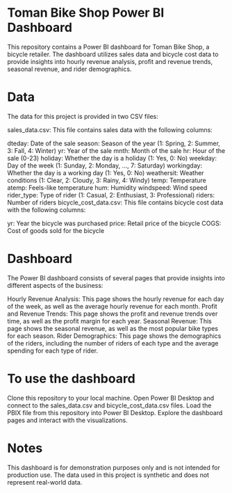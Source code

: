 # Toman Bike Shop Power BI Dashboard
This repository contains a Power BI dashboard for Toman Bike Shop, a bicycle retailer. The dashboard utilizes sales data and bicycle cost data to provide insights into hourly revenue analysis, profit and revenue trends, seasonal revenue, and rider demographics.

# Data
The data for this project is provided in two CSV files:

sales_data.csv: This file contains sales data with the following columns:

dteday: Date of the sale
season: Season of the year (1: Spring, 2: Summer, 3: Fall, 4: Winter)
yr: Year of the sale
mnth: Month of the sale
hr: Hour of the sale (0-23)
holiday: Whether the day is a holiday (1: Yes, 0: No)
weekday: Day of the week (1: Sunday, 2: Monday, ..., 7: Saturday)
workingday: Whether the day is a working day (1: Yes, 0: No)
weathersit: Weather conditions (1: Clear, 2: Cloudy, 3: Rainy, 4: Windy)
temp: Temperature
atemp: Feels-like temperature
hum: Humidity
windspeed: Wind speed
rider_type: Type of rider (1: Casual, 2: Enthusiast, 3: Professional)
riders: Number of riders
bicycle_cost_data.csv: This file contains bicycle cost data with the following columns:

yr: Year the bicycle was purchased
price: Retail price of the bicycle
COGS: Cost of goods sold for the bicycle

# Dashboard
The Power BI dashboard consists of several pages that provide insights into different aspects of the business:

Hourly Revenue Analysis: This page shows the hourly revenue for each day of the week, as well as the average hourly revenue for each month.
Profit and Revenue Trends: This page shows the profit and revenue trends over time, as well as the profit margin for each year.
Seasonal Revenue: This page shows the seasonal revenue, as well as the most popular bike types for each season.
Rider Demographics: This page shows the demographics of the riders, including the number of riders of each type and the average spending for each type of rider.

# To use the dashboard
Clone this repository to your local machine.
Open Power BI Desktop and connect to the sales_data.csv and bicycle_cost_data.csv files.
Load the PBIX file from this repository into Power BI Desktop.
Explore the dashboard pages and interact with the visualizations.

# Notes
This dashboard is for demonstration purposes only and is not intended for production use.
The data used in this project is synthetic and does not represent real-world data.
